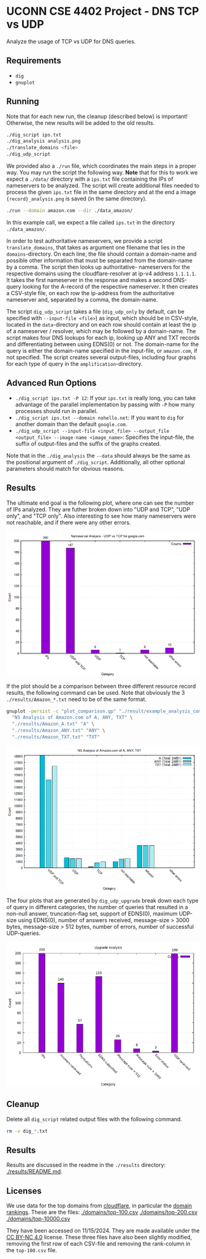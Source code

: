 # UCONN CSE 4402 Project - DNS TCP vs UDP

Analyze the usage of TCP vs UDP for DNS queries. 


## Requirements

- `dig`
- `gnuplot`


## Running

Note that for each new run, the cleanup (described below) is important!
Otherwise, the new results will be added to the old results.


```bash
./dig_script ips.txt
./dig_analysis analysis.png
./translate_domains <file>
./dig_udp_script
```


We provided also a `./run` file, which coordinates the main steps in a proper
way. You may run the script the following way. **Note** that for this to work
we expect a `./data/` directory with a `ips.txt` file containing the IPs of
nameservers to be analyzed. The script will create additional files needed to
process the given `ips.txt` file in the same directory and at the end a image
`{record}_analysis.png` is saved (in the same directory).

```bash
./run --domain amazon.com --dir ./data_amazon/
```

In this example call, we expect a file called `ips.txt` in the directory
`./data_amazon/`.

In order to test authoritative nameservers, we provide a script `translate_domains`,
that takes as argument one filename that lies in the `domains`-directory. On each line,
the file should contain a domain-name and possible other information that must be
separated from the domain-name by a comma. The script then looks up authoritative-
nameservers for the respective domains using the cloudflare-resolver at
ip-v4 address `1.1.1.1`. It takes the first nameserver in the response and makes
a second DNS-query looking for the A-record of the respective nameserver.
It then creates a CSV-style file, on each row the ip-address from the authoritative
nameserver and, separated by a comma, the domain-name.

The script `dig_udp_script` takes a file (`dig_udp_only` by default, can be specified
with `--input-file <file>`) as input, which should be in CSV-style, located in the
`data`-directory and on each row should contain at least the ip of a nameserver /
resolver, which may be followed by a domain-name.
The script makes four DNS lookups for each ip, looking up ANY and TXT records and
differentiating between using EDNS(0) or not. The domain-name for the query is either
the domain-name specified in the input-file, or `amazon.com`, if not specified.
The script creates several output-files, including four graphs for each type of query
in the `amplification`-directory.


## Advanced Run Options

- `./dig_script ips.txt -P 12`: If your `ips.txt` is really long, you can take
  advantage of the parallel implementation by passing with `-P` how many
  processes should run in parallel.
- `./dig_script ips.txt --domain nohello.net`: If you want to `dig` for another
  domain than the default `google.com`.
- `./dig_udp_script --input-file <input_file> --output_file <output_file> --image-name <image_name>`:
  Specifies the input-file, the suffix of output-files and the suffix of the graphs created.


Note that in the `./dig_analysis` the `--data` should always be the same as the
positional argument of `./dig_script`. Additionally, all other optional
parameters should match for obvious reasons.


## Results

The ultimate end goal is the following plot, where one can see the number of
IPs analyzed. They are futher broken down into "UDP and TCP", "UDP only", and
"TCP only". Also interesting to see how many nameservers were not reachable,
and if there were any other errors.

![example plot](./resources/example_analysis.png)


If the plot should be a comparison between three different resource record
results, the following command can be used. Note that obviously the 3
`./results/Amazon_*.txt` need to be of the same format.

```bash
gnuplot -persist -c "plot_comparison.gp" "./result/example_analysis_comparison.png" \
  "NS Analysis of Amazon.com of A, ANY, TXT" \
  "./results/Amazon_A.txt" "A" \
  "./results/Amazon_ANY.txt" "ANY" \
  "./results/Amazon_TXT.txt" "TXT"
```

![example comparison plot](./resources/example_analysis_comparison.png)


The four plots that are generated by `dig_udp_upgrade` break down each type of query
in different categories, the number of queries that resulted in a non-null answer,
truncation-flag set, support of EDNS(0), maximum UDP-size using EDNS(0), number
of answers received, message-size > 3000 bytes, message-size > 512 bytes, number of errors,
number of successful UDP-queries.

![example amplification plot](./resources/example_amplification_analysis.png)

## Cleanup

Delete all `dig_script` related output files with the following command.


```bash
rm -v dig_*.txt
``` 


## Results 

Results are discussed in the readme in the `./results` directory:
[./results/README.md](./results/README.md).


## Licenses

We use data for the top domains from [cloudflare](https://radar.cloudflare.com), in particular the [domain rankings](https://radar.cloudflare.com/domains). These are the files:
[./domains/top-100.csv](./domains/top-100.csv)
[./domains/top-200.csv](./domains/top-200.csv)
[./domains/top-10000.csv](./domains/top-10000.csv)

They have been accessed on 11/15/2024.
They are made available under the [CC BY-NC 4.0](https://creativecommons.org/licenses/by-nc/4.0/) license.
These three files have also been slightly modified, removing the first row of each CSV-file and removing the rank-column in the `top-100.csv` file.
